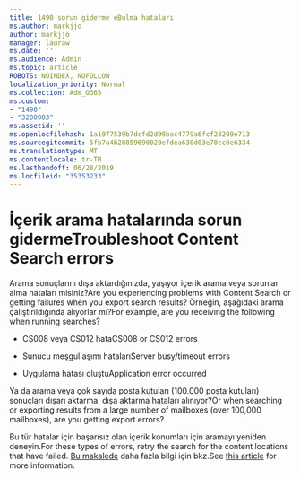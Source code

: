 ```yaml
---
title: 1490 sorun giderme eBulma hataları
ms.author: markjjo
author: markjjo
manager: lauraw
ms.date: ''
ms.audience: Admin
ms.topic: article
ROBOTS: NOINDEX, NOFOLLOW
localization_priority: Normal
ms.collection: Adm_O365
ms.custom:
- "1490"
- "3200003"
ms.assetid: ''
ms.openlocfilehash: 1a1977539b7dcfd2d99bac4779a6fcf28299e713
ms.sourcegitcommit: 5fb7a4b28859690020efdea630d03e70cc0e6334
ms.translationtype: MT
ms.contentlocale: tr-TR
ms.lasthandoff: 06/28/2019
ms.locfileid: "35353233"
---
```

# <a name="troubleshoot-content-search-errors"></a><span data-ttu-id="70374-102">İçerik arama hatalarında sorun giderme</span><span class="sxs-lookup"><span data-stu-id="70374-102">Troubleshoot Content Search errors</span></span>

<span data-ttu-id="70374-103">Arama sonuçlarını dışa aktardığınızda, yaşıyor içerik arama veya sorunlar alma hataları misiniz?</span><span class="sxs-lookup"><span data-stu-id="70374-103">Are you experiencing problems with Content Search or getting failures when you export search results?</span></span>
<span data-ttu-id="70374-104">Örneğin, aşağıdaki arama çalıştırıldığında alıyorlar mı?</span><span class="sxs-lookup"><span data-stu-id="70374-104">For example, are you receiving the following when running searches?</span></span>

- <span data-ttu-id="70374-105">CS008 veya CS012 hata</span><span class="sxs-lookup"><span data-stu-id="70374-105">CS008 or CS012 errors</span></span>

- <span data-ttu-id="70374-106">Sunucu meşgul aşımı hataları</span><span class="sxs-lookup"><span data-stu-id="70374-106">Server busy/timeout errors</span></span>

- <span data-ttu-id="70374-107">Uygulama hatası oluştu</span><span class="sxs-lookup"><span data-stu-id="70374-107">Application error occurred</span></span>

<span data-ttu-id="70374-108">Ya da arama veya çok sayıda posta kutuları (100.000 posta kutuları) sonuçları dışarı aktarma, dışa aktarma hataları alınıyor?</span><span class="sxs-lookup"><span data-stu-id="70374-108">Or when searching or exporting results from a large number of mailboxes (over 100,000 mailboxes), are you getting export errors?</span></span>

<span data-ttu-id="70374-109">Bu tür hatalar için başarısız olan içerik konumları için aramayı yeniden deneyin.</span><span class="sxs-lookup"><span data-stu-id="70374-109">For these types of errors, retry the search for the content locations that have failed.</span></span> <span data-ttu-id="70374-110">[Bu makalede](https://docs.microsoft.com/office365/securitycompliance/retry-failed-content-search) daha fazla bilgi için bkz.</span><span class="sxs-lookup"><span data-stu-id="70374-110">See  [this article](https://docs.microsoft.com/office365/securitycompliance/retry-failed-content-search) for more information.</span></span>
